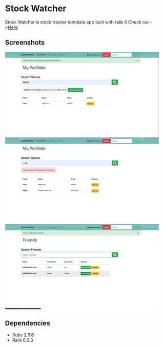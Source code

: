 # Stock Watcher

Stock Watcher is stock tracker template app built with rails 6
Check out ->[Here](https://immense-scrubland-49940.herokuapp.com/)

## Screenshots
!["stock search"](https://github.com/jessicaseo83/stock_watcher/blob/master/docs/search%20stock.png?raw=true)
!["error message"](https://github.com/jessicaseo83/stock_watcher/blob/master/docs/error.png?raw=true)
!["friend finder"](https://github.com/jessicaseo83/stock_watcher/blob/master/docs/friends.png?raw=true)

## Dependencies

* Ruby 2.6.6
* Rails 6.0.3
